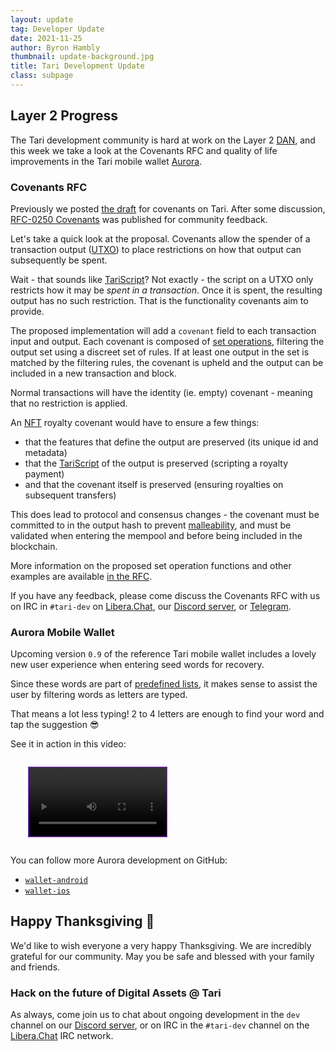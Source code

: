 ```yaml
---
layout: update
tag: Developer Update
date: 2021-11-25
author: Byron Hambly
thumbnail: update-background.jpg
title: Tari Development Update
class: subpage
---
```


## Layer 2 Progress

The Tari development community is hard at work on the Layer 2 [DAN], and this week we take a look at the Covenants RFC and quality of life improvements in the Tari mobile wallet [Aurora].

[aurora]: https://aurora.tari.com
[dan]: https://rfc.tari.com/RFC-0300_DAN.html#related-requests-for-comment

### Covenants RFC

Previously we posted [the draft] for covenants on Tari. After some discussion, [RFC-0250 Covenants] was published for community feedback.

Let's take a quick look at the proposal. Covenants allow the spender of a transaction output ([UTXO]) to place restrictions on how that output can subsequently be spent.

Wait - that sounds like [TariScript]? Not exactly - the script on a UTXO only restricts how it may be _spent in a transaction_. Once it is spent, the resulting output has no such restriction. That is the functionality covenants aim to provide.

The proposed implementation will add a `covenant` field to each transaction input and output. Each covenant is composed of [set operations], filtering the output set using a discreet set of rules. If at least one output in the set is matched by the filtering rules, the covenant is upheld and the output can be included in a new transaction and block.

Normal transactions will have the identity (ie. empty) covenant - meaning that no restriction is applied.

An [NFT] royalty covenant would have to ensure a few things:

- that the features that define the output are preserved (its unique id and metadata)
- that the [TariScript] of the output is preserved (scripting a royalty payment)
- and that the covenant itself is preserved (ensuring royalties on subsequent transfers)

This does lead to protocol and consensus changes - the covenant must be committed to in the output hash to prevent [malleability], and must be validated when entering the mempool and before being included in the blockchain.

More information on the proposed set operation functions and other examples are available [in the RFC].

If you have any feedback, please come discuss the Covenants RFC with us on IRC in `#tari-dev` on [Libera.Chat], our [Discord server], or [Telegram].

[the draft]: https://gist.github.com/sdbondi/035ca1db7980d974a99e914e6f499a97
[rfc-0250 covenants]: https://rfc.tari.com/RFC-0250_Covenants.html
[in the rfc]: https://rfc.tari.com/RFC-0250_Covenants.html#set-operations
[utxo]: https://rfc.tari.com/Glossary.html#unspent-transaction-outputs
[nft]: https://rfc.tari.com/Glossary.html#non-fungible-token-nft
[tariscript]: https://rfc.tari.com/Glossary.html#tariscript
[malleability]: https://tlu.tarilabs.com/tari/TariScript_for_dummies#malleability
[set operations]: https://en.wikipedia.org/wiki/Set_(mathematics)

### Aurora Mobile Wallet

Upcoming version `0.9` of the reference Tari mobile wallet includes a lovely new user experience when entering seed words for recovery.

Since these words are part of [predefined lists], it makes sense to assist the user by filtering words as letters are typed.

That means a lot less typing! 2 to 4 letters are enough to find your word and tap the suggestion 😎

See it in action in this video:

[predefined lists]: https://github.com/bitcoin/bips/blob/master/bip-0039.mediawiki#wordlist

<div style="margin:2em">
    <video loop autoplay src="{{ site.baseurl }}/assets/vid/restore.mp4" width="221" style="border:1px #9330ff solid">
        Sorry, your browser doesn't support embedded videos.
        <a href="{{ site.baseurl }}/assets/vid/restore.mp4">Download it instead</a>.
    </video>
</div>

You can follow more Aurora development on GitHub:

- [`wallet-android`](https://github.com/tari-project/wallet-android)
- [`wallet-ios`](https://github.com/tari-project/wallet-ios)

## Happy Thanksgiving 🦃

We'd like to wish everyone a very happy Thanksgiving. We are incredibly grateful for our community. May you be safe and blessed with your family and friends.

### Hack on the future of Digital Assets @ Tari

As always, come join us to chat about ongoing development in the `dev` channel on our [Discord server], or on IRC in the `#tari-dev` channel on the [Libera.Chat] IRC network.

[discord server]: https://discord.gg/tari
[libera.chat]: https://libera.chat
[telegram]: https://t.me/tariproject
